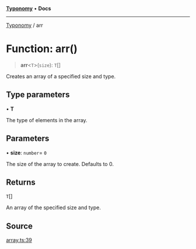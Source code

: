 [**Typonomy**](../README.md) • **Docs**

***

[Typonomy](../globals.md) / arr

# Function: arr()

> **arr**\<`T`\>(`size`): `T`[]

Creates an array of a specified size and type.

## Type parameters

• **T**

The type of elements in the array.

## Parameters

• **size**: `number`= `0`

The size of the array to create. Defaults to 0.

## Returns

`T`[]

An array of the specified size and type.

## Source

[array.ts:39](https://github.com/softcraft-development/typonomy/blob/765a39464ce76242064341d502188569b9fd202c/src/array.ts#L39)
